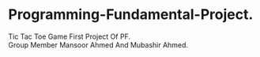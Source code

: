 # Programming-Fundamental-Project.
Tic Tac Toe Game  First Project Of PF.
<br>
Group Member Mansoor Ahmed And Mubashir Ahmed.
